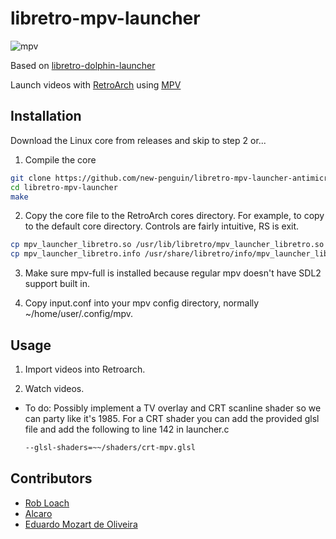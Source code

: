 # libretro-mpv-launcher
![mpv](https://github.com/new-penguin/libretro-mpv-launcher/assets/139792946/23dc2796-152b-4d23-9521-fd1a29eb8d9b)


Based on [libretro-dolphin-launcher](https://github.com/RobLoach/libretro-dolphin-launcher)

Launch videos with [RetroArch](http://www.libretro.com/) using [MPV](https://mpv.io/)


## Installation

Download the Linux core from releases and skip to step 2 or...

1. Compile the core
  ``` bash
  git clone https://github.com/new-penguin/libretro-mpv-launcher-antimicrox
  cd libretro-mpv-launcher
  make
  ```

2. Copy the core file to the RetroArch cores directory. For example, to copy to the default core directory. Controls are fairly intuitive, RS is exit.
  ``` bash
  cp mpv_launcher_libretro.so /usr/lib/libretro/mpv_launcher_libretro.so
  cp mpv_launcher_libretro.info /usr/share/libretro/info/mpv_launcher_libretro.info
  ```

3. Make sure mpv-full is installed because regular mpv doesn't have SDL2 support built in.

4. Copy input.conf into your mpv config directory, normally ~/home/user/.config/mpv.

## Usage


1. Import videos into Retroarch.

2. Watch videos.

* To do: Possibly implement a TV overlay and CRT scanline shader so we can party like it's 1985. For a CRT shader you can add the provided glsl file and add  the following to line 142 in launcher.c

  ``` bash
  --glsl-shaders=~~/shaders/crt-mpv.glsl
  ```

## Contributors

- [Rob Loach](http://github.com/robloach)
- [Alcaro](https://github.com/Alcaro)
- [Eduardo Mozart de Oliveira](https://github.com/coldscientist)
